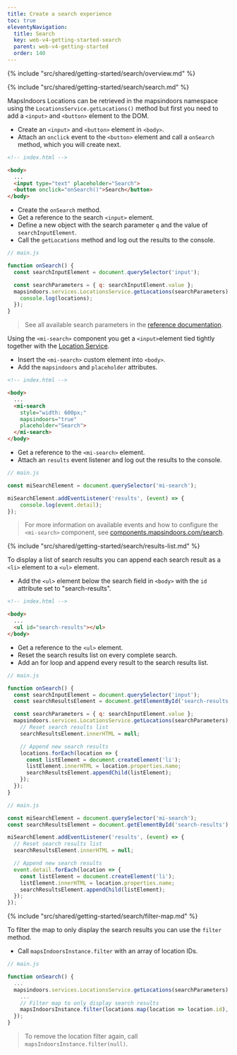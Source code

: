 ```yaml
---
title: Create a search experience
toc: true
eleventyNavigation:
  title: Search
  key: web-v4-getting-started-search
  parent: web-v4-getting-started
  order: 140
---
```


<!-- Overview -->
{% include "src/shared/getting-started/search/overview.md" %}

<!-- Search -->
{% include "src/shared/getting-started/search/search.md" %}

<mi-tabs>
<mi-tab label="Manually" tab-for="manually"></mi-tab>
<mi-tab label="MI Components" tab-for="components"></mi-tab>
<mi-tab-panel id="manually">

MapsIndoors Locations can be retrieved in the mapsindoors namespace using the `LocationsService.getLocations()` method but first you need to add a `<input>` and `<button>` element to the DOM.

* Create an `<input>` and `<button>` element in `<body>`.
* Attach an `onclick` event to the `<button>` element and call a `onSearch` method, which you will create next.

```html
<!-- index.html -->

<body>
  ...
  <input type="text" placeholder="Search">
  <button onclick="onSearch()">Search</button>
</body>
```

* Create the `onSearch` method.
* Get a reference to the search `<input>` element.
* Define a new object with the search parameter `q` and the value of `searchInputElement`.
* Call the `getLocations` method and log out the results to the console.

```js
// main.js

function onSearch() {
  const searchInputElement = document.querySelector('input');

  const searchParameters = { q: searchInputElement.value };
  mapsindoors.services.LocationsService.getLocations(searchParameters).then(locations => {
    console.log(locations);
  });
}
```

> See all available search parameters in the [reference documentation](https://app.mapsindoors.com/mapsindoors/js/sdk/latest/docs/mapsindoors.services.LocationsService.html#.getLocations).

</mi-tab-panel>
<mi-tab-panel id="components">

Using the `<mi-search>` component you get a `<input>`element tied tightly together with the [Location Service](https://app.mapsindoors.com/mapsindoors/js/sdk/latest/docs/LocationsService.html).

* Insert the `<mi-search>` custom element into `<body>`.
* Add the `mapsindoors` and `placeholder` attributes.

```html
<!-- index.html -->

<body>
  ...
  <mi-search
    style="width: 600px;"
    mapsindoors="true"
    placeholder="Search">
  </mi-search>
</body>
```

* Get a reference to the `<mi-search>` element.
* Attach an `results` event listener and log out the results to the console.

```js
// main.js

const miSearchElement = document.querySelector('mi-search');

miSearchElement.addEventListener('results', (event) => {
    console.log(event.detail);
});
```

> For more information on available events and how to configure the `<mi-search>` component, see [components.mapsindoors.com/search](https://components.mapsindoors.com/search/).

</mi-tab-panel>
</mi-tabs>

<!-- Results list -->
{% include "src/shared/getting-started/search/results-list.md" %}

To display a list of search results you can append each search result as a `<li>` element to a `<ul>` element.

* Add the `<ul>` element below the search field in `<body>` with the `id` attribute set to "search-results".

```html
<!-- index.html -->

<body>
  ...
  <ul id="search-results"></ul>
</body>
```

* Get a reference to the `<ul>` element.
* Reset the search results list on every complete search.
* Add an for loop and append every result to the search results list.

<mi-tabs>
<mi-tab label="Manually" tab-for="manually"></mi-tab>
<mi-tab label="MI Components" tab-for="components"></mi-tab>
<mi-tab-panel id="manually">

```js
// main.js

function onSearch() {
  const searchInputElement = document.querySelector('input');
  const searchResultsElement = document.getElementById('search-results');

  const searchParameters = { q: searchInputElement.value };
  mapsindoors.services.LocationsService.getLocations(searchParameters).then(locations => {
    // Reset search results list
    searchResultsElement.innerHTML = null;

    // Append new search results
    locations.forEach(location => {
      const listElement = document.createElement('li');
      listElement.innerHTML = location.properties.name;
      searchResultsElement.appendChild(listElement);
    });
  });
}
```

</mi-tab-panel>
<mi-tab-panel id="components">

```js
// main.js

const miSearchElement = document.querySelector('mi-search');
const searchResultsElement = document.getElementById('search-results');

miSearchElement.addEventListener('results', (event) => {
  // Reset search results list
  searchResultsElement.innerHTML = null;

  // Append new search results
  event.detail.forEach(location => {
    const listElement = document.createElement('li');
    listElement.innerHTML = location.properties.name;
    searchResultsElement.appendChild(listElement);
  });
});
```

</mi-tab-panel>
</mi-tabs>

<!-- Filter map -->
{% include "src/shared/getting-started/search/filter-map.md" %}

<mi-tabs>
<mi-tab label="Manually" tab-for="manually"></mi-tab>
<mi-tab label="MI Components" tab-for="components"></mi-tab>
<mi-tab-panel id="manually">

To filter the map to only display the search results you can use the `filter` method.

* Call `mapsIndoorsInstance.filter` with an array of location IDs.

```js
// main.js

function onSearch() {
  ...
  mapsindoors.services.LocationsService.getLocations(searchParameters).then(locations => {
    ...
    // Filter map to only display search results
    mapsIndoorsInstance.filter(locations.map(location => location.id), false);
  });
}
```

> To remove the location filter again, call `mapsIndoorsInstance.filter(null)`.

</mi-tab-panel>
<mi-tab-panel id="components">

</mi-tab-panel>
</mi-tabs>
